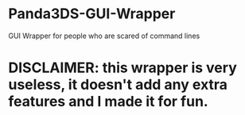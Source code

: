 # Panda3DS-GUI-Wrapper
GUI Wrapper for people who are scared of command lines

# DISCLAIMER: this wrapper is very useless, it doesn't add any extra features and I made it for fun.
